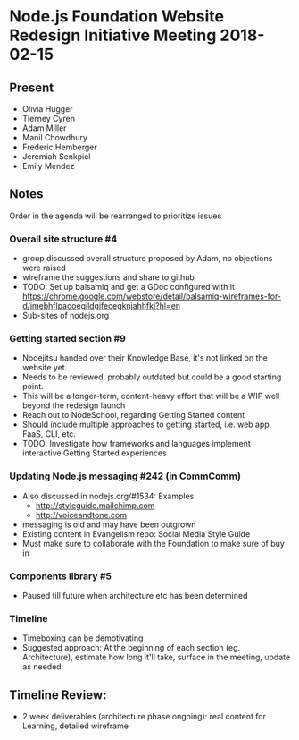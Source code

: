 # Node.js Foundation Website Redesign Initiative Meeting 2018-02-15

## Present
* Olivia Hugger
* Tierney Cyren
* Adam Miller
* Manil Chowdhury
* Frederic Hemberger
* Jeremiah Senkpiel
* Emily Mendez

## Notes
Order in the agenda will be rearranged to prioritize issues

### Overall site structure #4

* group discussed overall structure proposed by Adam, no objections were raised
* wireframe the suggestions and share to github
* TODO: Set up balsamiq and get a GDoc configured with it
<https://chrome.google.com/webstore/detail/balsamiq-wireframes-for-d/jmebhflpaooegildgjfecegknjahhfki?hl=en>
* Sub-sites of nodejs.org

### Getting started section #9

* Nodejitsu handed over their Knowledge Base, it's not linked on the website yet.
* Needs to be reviewed, probably outdated but could be a good starting point.
* This will be a longer-term, content-heavy effort that will be a WIP well beyond the redesign launch
* Reach out to NodeSchool, regarding Getting Started content
* Should include multiple approaches to getting started, i.e. web app, FaaS, CLI, etc.
* TODO: Investigate how frameworks and languages implement interactive Getting Started experiences

### Updating Node.js messaging #242 (in CommComm)

* Also discussed in nodejs.org/#1534:
  Examples:
  * <http://styleguide.mailchimp.com>
  * <http://voiceandtone.com>
* messaging is old and may have been outgrown
* Existing content in Evangelism repo: Social Media Style Guide
* Must make sure to collaborate with the Foundation to make sure of buy in

### Components library #5

* Paused till future when architecture etc has been determined

### Timeline

* Timeboxing can be demotivating
* Suggested approach: At the beginning of each section (eg. Architecture), estimate how long it'll take, surface in the meeting, update as needed

## Timeline Review:

* 2 week deliverables (architecture phase ongoing): real content for Learning, detailed wireframe
